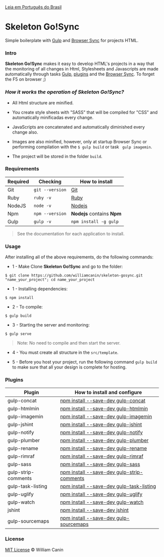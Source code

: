 [Leia em Português do Brasil](https://github.com/williamcanin/skeleton-gosync/blob/master/README.md)

# Skeleton Go!Sync

Simple boilerplate with [Gulp](http://gulpjs.com/) and [Browser Sync](https://www.browsersync.io) for projects HTML.

### Intro

**Skeleton Go!Sync** makes it easy to develop HTML's projects in a way that the monitoring of all changes in Html, Stylesheets and Javascripts are made automatically through tasks [Gulp](http://gulpjs.com/), [plugins](https://github.com/williamcanin/skeleton-gosync/blob/master/README_en.md#plugins) and the [Browser Sync](https://www.browsersync.io). To forget the F5 on browser ;)


### *How it works the operation of **Skeleton Go!Sync**?*

* All Html structure are minified.

* You create style sheets with "SASS" that will be compiled for "CSS" and automatically minificadas every change.

* JavaScripts are concatenated and automatically diminished every change also.

* Images are also minified, however, only at startup Browser Sync or performing compilation with the `$ gulp build` or task ` gulp imagemin`.

* The project will be stored in the folder `build`.


### Requirements

| Required        | Checking      | How to install  |
| --------------- | ------------------- | -------------- | 
| Git             | `git --version`     | [Git](http://git-scm.com/) |
| Ruby            | `ruby -v`           | [Ruby](https://www.ruby-lang.org) |
| NodeJS          | `node -v`           | [Nodejs](http://nodejs.org/) |
| Npm             | `npm --version`     | **Nodejs** contains **Npm** |
| Gulp            | `gulp -v`           | `npm install -g gulp` |


> See the documentation for each application to install.


### Usage

After installing all of the above requirements, do the following commands:

* 1 - Make Clone **Skeleton Go!Sync** and go to the folder:

~~~
$ git clone https://github.com/williamcanin/skeleton-gosync.git "name_your_project"; cd name_your_project
~~~

* 1 - Installing dependencies:

~~~
$ npm install
~~~

* 2 - To compile:

~~~
$ gulp build
~~~

* 3 - Starting the server and monitoring:

~~~
$ gulp serve
~~~

> Note: No need to compile and then start the server.

* 4 - You must create all structure in the `src/template`. 

* 5 -  Before you host your project, run the following command `gulp build` to make sure that all your design is complete for hosting. 


### Plugins

| Plugin          | How to install and configure                    | 
| --------------- | ----------------------------------------------- | 
| gulp-concat     | [npm install --save-dev gulp-concat](https://www.npmjs.com/package/gulp-concat)            | 
| gulp-htmlmin    | [npm install --save-dev gulp-htmlmin](https://www.npmjs.com/package/gulp-htmlmin)           |
| gulp-imagemin   | [npm install --save-dev gulp-imagemin](https://www.npmjs.com/package/gulp-imagemin)          |
| gulp-jshint     | [npm install --save-dev gulp-jshint](https://www.npmjs.com/package/gulp-jshint)            |
| gulp-notify     | [npm install --save-dev gulp-notify](https://www.npmjs.com/package/gulp-notify)            |
| gulp-plumber    | [npm install --save-dev gulp-plumber](https://www.npmjs.com/package/gulp-plumber)           |
| gulp-rename     | [npm install --save-dev gulp-rename](https://www.npmjs.com/package/gulp-rename)            |
| gulp-rimraf     | [npm install --save-dev gulp-rimraf](https://www.npmjs.com/package/gulp-rimraf)            |
| gulp-sass       | [npm install --save-dev gulp-sass](https://www.npmjs.com/package/gulp-sass)              |
| gulp-strip-comments    | [npm install --save-dev gulp-strip-comments](https://www.npmjs.com/package/gulp-strip-comments)  |
| gulp-task-listing    | [npm install --save-dev gulp-task-listing](https://www.npmjs.com/package/gulp-task-listing)           |
| gulp-uglify     | [npm install --save-dev gulp-uglify](https://www.npmjs.com/package/gulp-uglify)            |
| gulp-watch      | [npm install --save-dev gulp-watch](https://www.npmjs.com/package/gulp-watch)             |
| jshint          | [npm install --save-dev jshint](https://www.npmjs.com/package/jshint)                 |
| gulp-sourcemaps | [npm install --save-dev gulp-sourcemaps](https://www.npmjs.com/package/gulp-sourcemaps)        |


### License

[MIT License](https://opensource.org/licenses/MIT) © William Canin